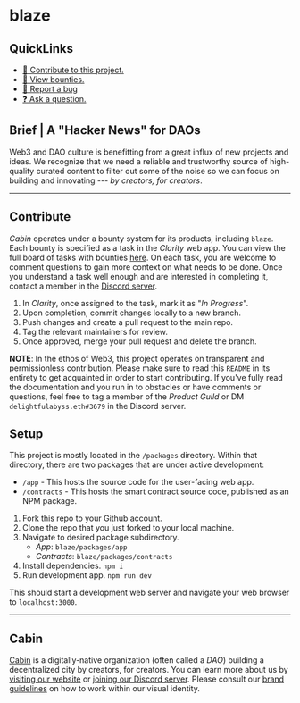 # blaze

## QuickLinks

- [🙋 Contribute to this project.](#Contribute)
- [🎯 View bounties.][4]
- [🐞 Report a bug][5]
- [❓ Ask a question.][6]

## Brief | A "Hacker News" for DAOs

Web3 and DAO culture is benefitting from a great influx of new projects
and ideas.  We recognize that we need a reliable and trustworthy source 
of high-quality curated content to filter out some of the noise so we 
can focus on building and innovating --- *by creators, for creators*.

---

## Contribute

*Cabin* operates under a bounty system for its products, including 
`blaze`. Each bounty is specified as a task in the *Clarity* web app. 
You can view the full board of tasks with bounties [here][4]. On each 
task, you are welcome to comment questions to gain more context on what 
needs to be done. Once you understand a task well enough and are 
interested in completing it, contact a member in the [Discord server][2].

1. In *Clarity*, once assigned to the task, mark it as "*In Progress*".
2. Upon completion, commit changes locally to a new branch.
3. Push changes and create a pull request to the main repo.
4. Tag the relevant maintainers for review.
5. Once approved, merge your pull request and delete the branch.

**NOTE**: In the ethos of Web3, this project operates on transparent and 
permissionless contribution. Please make sure to read this `README` in 
its entirety to get acquainted in order to start contributing. If you've 
fully read the documentation and you run in to obstacles or have comments 
or questions, feel free to tag a member of the *Product Guild* or DM 
`delightfulabyss.eth#3679` in the Discord server.

## Setup

This project is mostly located in the `/packages` directory. Within 
that directory, there are two packages that are under active development:

  - `/app` - This hosts the source code for the user-facing web app.
  - `/contracts` - This hosts the smart contract source code, published
     as an NPM package.

1. Fork this repo to your Github account.
2. Clone the repo that you just forked to your local machine.
3. Navigate to desired package subdirectory. 
   - *App*: `blaze/packages/app` 
   - *Contracts*: `blaze/packages/contracts`
5. Install dependencies.  `npm i`
6. Run development app.  `npm run dev`

This should start a development web server and navigate your web browser 
to `localhost:3000`.

---

## Cabin

[Cabin][1] is a digitally-native organization (often
called a *DAO*) building a decentralized city by creators, for creators. 
You can learn more about us by [visiting our website][1] or 
[joining our Discord server][2]. Please consult our [brand guidelines][3] 
on how to work within our visual identity.

<!-- hyperlink references -->
[1]: https://www.creatorcabins.com "Cabin | Homepage"
[2]: https://discord.gg/4G6XjsCjM3 "Cabin | Discord Server"
[3]: https://github.com/CabinDAO/topo "Topo Repo| Brand Guidelines"
[4]: https://app.clarity.so/cabin/view/3039c279-2ee2-4da2-a604-dc1c23d5010c "Clarity | Bounties"
[5]: https://github.com/CabinDAO/blaze/issues/new "blaze repo | Report a Bug"
[6]: https://github.com/CabinDAO/blaze/discussions "blaze repo | Discussions"

